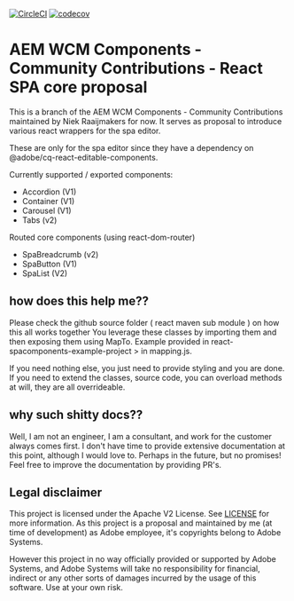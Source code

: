 [![CircleCI](https://circleci.com/gh/adobe/aem-contrib-wcm-components.svg?style=svg)](https://circleci.com/gh/adobe/aem-contrib-wcm-components) [![codecov](https://codecov.io/gh/adobe/aem-contrib-wcm-components/branch/master/graph/badge.svg)](https://codecov.io/gh/adobe/aem-contrib-wcm-components)


# AEM WCM Components - Community Contributions - React SPA core proposal

This is a branch of the AEM WCM Components - Community Contributions maintained by Niek Raaijmakers for now.
It serves as proposal to introduce various react wrappers for the spa editor.

These are only for the spa editor since they have a dependency on @adobe/cq-react-editable-components.

Currently supported / exported components:

 - Accordion (V1)
 - Container (V1)
 - Carousel (V1)
 - Tabs (v2)
 
Routed core components (using react-dom-router)

 - SpaBreadcrumb (v2) 
 - SpaButton (V1) 
 - SpaList (V2)

## how does this help me??

Please check the github source folder ( react maven sub module ) on how this all works together
You leverage these classes by importing them and then exposing them using MapTo.
Example provided in react-spacomponents-example-project >  in mapping.js.

If you need nothing else, you just need to provide styling and you are done.
If you  need to extend the classes, source code, you can overload methods at will, they are all overrideable. 

## why such shitty docs??

Well, I am not an engineer, I am a consultant, and work for the customer always comes first.
I don't have time to provide extensive documentation at this point, although I would love to. 
Perhaps in the future, but no promises! Feel free to improve the documentation by providing PR's.

## Legal disclaimer

This project is licensed under the Apache V2 License. See [LICENSE](LICENSE) for more information.
As this project is a proposal and maintained by me (at time of development) as Adobe employee, it's copyrights belong to Adobe Systems. 

However this project in no way officially provided or supported by Adobe Systems, and Adobe Systems will take no responsibility for financial, 
indirect or any other sorts of damages incurred by the usage of this software. Use at your own risk.


